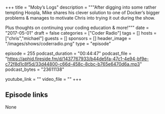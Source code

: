 +++
title = "Moby’s Logs"
description = """After digging into some rather tempting Hoopla, Mike shares his clever solution to one of Docker’s bigger problems & manages to motivate Chris into trying it out during the show.

Plus thoughts on continuing your coding education & more!"""
date = "2017-05-01"
draft = false
categories = ["Coder Radio"]
tags = []
hosts = ["chris","michael"]
guests = []
sponsors = []
header_image = "/images/shows/coderradio.png"
type = "episode"

episode = 255
podcast_duration = "00:44:47"
podcast_file = "https://aphid.fireside.fm/d/1437767933/b44de5fa-47c1-4e94-bf9e-c72f8d1c8f5d/33d44800-c66d-458c-8cbc-b765e6470d6a.mp3"
podcast_bytes = "23611138"

youtube_link = ""
video_file = ""
+++

## Episode links

None

